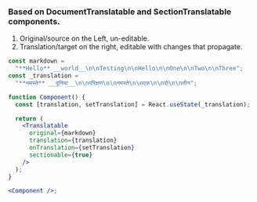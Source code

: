 ### Based on DocumentTranslatable and SectionTranslatable components.

1. Original/source on the Left, un-editable.
1. Translation/target on the right, editable with changes that propagate.

```jsx
const markdown =
  "**Hello** __world__\n\nTesting\n\nHello\n\nOne\n\nTwo\n\nThree";
const _translation =
  "**नमस्ते** __दुनिया__\n\nपरिक्षण\n\nनमस्ते\n\nएक\n\nदो\n\nतीन";

function Component() {
  const [translation, setTranslation] = React.useState(_translation);

  return (
    <Translatable
      original={markdown}
      translation={translation}
      onTranslation={setTranslation}
      sectionable={true}
    />
  );
}

<Component />;
```

